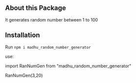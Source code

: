 ## About this Package

It generates random number between 1 to 100

## Installation

Run `npm i madhu_random_number_generator`

use:

import RanNumGen from "madhu_random_number_generator"

RanNumGen(3,20)
